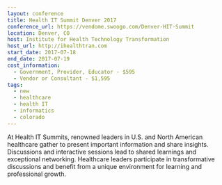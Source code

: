 ```yaml
---
layout: conference
title: Health IT Summit Denver 2017
conference_url: https://vendome.swoogo.com/Denver-HIT-Summit
location: Denver, CO
host: Institute for Health Technology Transformation
host_url: http://ihealthtran.com
start_date: 2017-07-18
end_date: 2017-07-19
cost_information:
  - Government, Provider, Educator - $595
  - Vendor or Consultant - $1,595
tags:
  - new
  - healthcare
  - health IT
  - informatics
  - colorado
---
```


At Health IT Summits, renowned leaders in U.S. and North American healthcare gather to present important information and share insights. Discussions and interactive sessions lead to shared learnings and exceptional networking. Healthcare leaders participate in transformative discussions and benefit from a unique environment for learning and professional growth.
